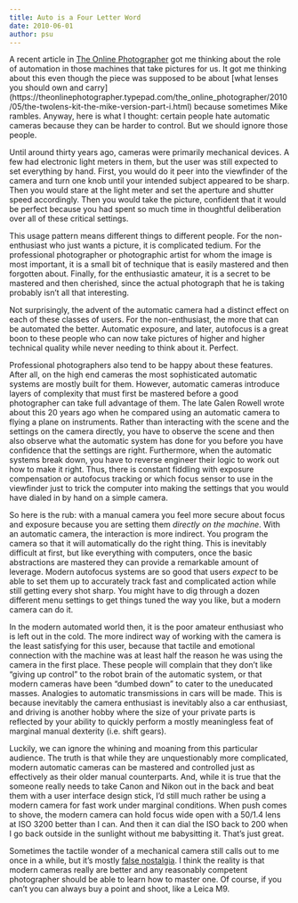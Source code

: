 ```yaml
---
title: Auto is a Four Letter Word
date: 2010-06-01
author: psu
---
```


<p>A recent article in <a href="http://theonlinephotographer.typ
epad.com/the_online_photographer/blog_index.html">The Online Photographer</a> got me thinking about the
role of automation in those machines that take pictures for us. It got me
thinking about this even though the piece was supposed to be about [what
lenses you should own and carry](https://theonlinephotographer.typepad.com/the_online_photographer/2010/05/the-twolens-kit-the-mike-version-part-i.html) because sometimes Mike rambles. Anyway,
here is what I thought: certain people hate automatic cameras because they can
be harder to control. But we should ignore those people.</p>

<p>Until around thirty years ago, cameras were primarily mechanical devices. A
few had electronic light meters in them, but the user was still expected to
set everything by hand. First, you would do it peer into the viewfinder of the
camera and turn one knob until your intended subject appeared to be sharp.
Then you would stare at the light meter and set the aperture and shutter speed
accordingly. Then you would take the picture, confident that it would be
perfect because you had spent so much time in thoughtful deliberation over all
of these critical settings.</p>

<p>This usage pattern means different things to different people. For the non-
enthusiast who just wants a picture, it is complicated tedium. For the
professional photographer or photographic artist for whom the image is most
important, it is a small bit of technique that is easily mastered and then
forgotten about. Finally, for the enthusiastic amateur, it is a secret to be
mastered and then cherished, since the actual photograph that he is taking
probably isn&rsquo;t all that interesting.</p>

<p>Not surprisingly, the advent of the automatic camera had a distinct effect on
each of these classes of users. For the non-enthusiast, the more that can be
automated the better. Automatic exposure, and later, autofocus is a great boon
to these people who can now take pictures of higher and higher technical
quality while never needing to think about it. Perfect.</p>

<p>Professional photographers also tend to be happy about these features. After
all, on the high end cameras the most sophisticated automatic systems are
mostly built for them. However, automatic cameras introduce layers of
complexity that must first be mastered before a good photographer can take
full advantage of them. The late Galen Rowell wrote about this 20 years ago
when he compared using an automatic camera to flying a plane on instruments.
Rather than interacting with the scene and the settings on the camera
directly, you have to observe the scene and then also observe what the
automatic system has done for you before you have confidence that the settings
are right. Furthermore, when the automatic systems break down, you have to
reverse engineer their logic to work out how to make it right. Thus, there is
constant fiddling with exposure compensation or autofocus tracking or which
focus sensor to use in the viewfinder just to trick the computer into making
the settings that you would have dialed in by hand on a simple camera.</p>

<p>So here is the rub: with a manual camera you feel more secure about focus and
exposure because you are setting them <em>directly on the machine</em>. With an
automatic camera, the interaction is more indirect. You program the camera so
that it will automatically do the right thing. This is inevitably difficult at
first, but like everything with computers, once the basic abstractions are
mastered they can provide a remarkable amount of leverage. Modern autofocus
systems are so good that users <em>expect</em> to be able to set them up to
accurately track fast and complicated action while still getting every shot
sharp. You might have to dig through a dozen different menu settings to get
things tuned the way you like, but a modern camera can do it.</p>

<p>In the modern automated world then, it is the poor amateur enthusiast who is
left out in the cold. The more indirect way of working with the camera is the
least satisfying for this user, because that tactile and emotional connection
with the machine was at least half the reason he was using the camera in the
first place. These people will complain that they don&rsquo;t like &ldquo;giving up
control&rdquo; to the robot brain of the automatic system, or that modern cameras
have been &ldquo;dumbed down&rdquo; to cater to the uneducated masses. Analogies to
automatic transmissions in cars will be made. This is because inevitably the
camera enthusiast is inevitably also a car enthusiast, and driving is another
hobby where the size of your private parts is reflected by your ability to
quickly perform a mostly meaningless feat of marginal manual dexterity (i.e.
shift gears).</p>

<p>Luckily, we can ignore the whining and moaning from this particular audience.
The truth is that while they are unquestionably more complicated, modern
automatic cameras can be mastered and controlled just as effectively as their
older manual counterparts. And, while it is true that the someone really needs
to take Canon and Nikon out in the back and beat them with a user interface
design stick, I&rsquo;d still much rather be using a modern camera for fast work
under marginal conditions. When push comes to shove, the modern camera can
hold focus wide open with a 50/1.4 lens at ISO 3200 better than I can. And
then it can dial the ISO back to 200 when I go back outside in the sunlight
without me babysitting it. That&rsquo;s just great.</p>

<p>Sometimes the tactile wonder of a mechanical camera still calls out to me once
in a while, but it&rsquo;s mostly <a href="http://tleaves.com/2005/08/10
/false-nostalgia/">false nostalgia</a>. I think the reality is that modern cameras really are
better and any reasonably competent photographer should be able to learn how
to master one. Of course, if you can&rsquo;t you can always buy a point and shoot,
like a Leica M9.</p>

